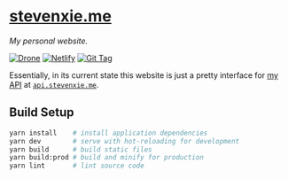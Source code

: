 # [stevenxie.me](https://stevenxie.me)

_My personal website._

[![Drone][drone-img]][drone]
[![Netlify][netlify-img]][netlify]
[![Git Tag][tag-img]][tag]

Essentially, in its current state this website is just a pretty interface for
[my API](https://github.com/stevenxie/api) at
[`api.stevenxie.me`](https://api.stevenxie.me).

## Build Setup

```bash
yarn install    # install application dependencies
yarn dev        # serve with hot-reloading for development
yarn build      # build static files
yarn build:prod # build and minify for production
yarn lint       # lint source code
```

[drone]: https://ci.stevenxie.me/stevenxie/stevenxie.me
[drone-img]: https://ci.stevenxie.me/api/badges/stevenxie/stevenxie.me/status.svg
[netlify]: https://app.netlify.com/sites/stevenxie/deploys
[netlify-img]: https://api.netlify.com/api/v1/badges/b6c800ca-263f-4ee6-891e-92f20b723aa2/deploy-status
[tag]: https://github.com/stevenxie/stevenxie.me/releases
[tag-img]: https://img.shields.io/github/tag/stevenxie/stevenxie.me.svg
